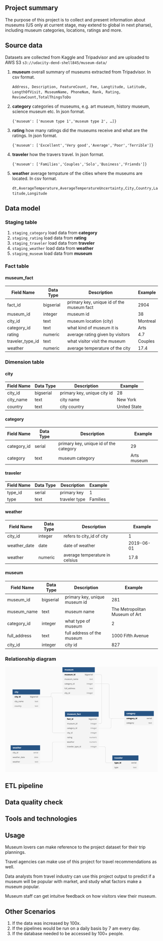 ## Project summary
The purpose of this project is to collect and present information about museums (US only at current stage, may extend to global in next pharse), including museum categories, locations, ratings and more. 

## Source data
Datasets are collected from Kaggle and Tripadvisor and are uploaded to AWS S3 `s3://udacity-dend-shell845/museum-data/`

1. **museum** overall summary of museums extracted from Tripadvisor. In csv format.

	`Address, Description, FeatureCount, Fee, Langtitude, Latitude, LengthOfVisit, MuseumName, PhoneNum, Rank, Rating, ReviewCount,TotalThingsToDo`
	
2. **category** categories of museums, e.g. art museum, history museum, science museum etc. In json format.
	
	`{'museum': ['museum type 1','museum type 2', …]}`
	
3. **rating** how many ratings did the museums receive and what are the ratings. In json format.

	`{'museum': ['Excellent','Very good','Average','Poor','Terrible']}`


4. **traveler** how the travers travel. In json format.

	`{'museum': ['Families','Couples','Solo','Business','Friends']}`

5. **weather** average tempature of the cities where the museums are located. In csv format.

	`dt,AverageTemperature,AverageTemperatureUncertainty,City,Country,Latitude,Longitude`


## Data model
### Staging table
1. `staging_category` load data from **category**
2. `staging_rating` load data from **rating**
3. `staging_traveler` load data from **traveler**
4. `staging_weather` load data from **weather**
3. `staging_museum` load data from **museum**

### Fact table
#### museum_fact
| Field Name | Data Type | Description                          | Example                      |
|------------|-----------|--------------------------------------|------------------------------|
| fact_id    | bigserial | primary key, unique id of the museum fact | 2904                    |
| museum_id  | integer   | museum id                            | 38                           |
| city_id    | text      | museum location (city)               | Montreal                     |
| category_id| text      | what kind of museum it is            | Arts                         |
| rating     | numeric   | average rating given by visitors     | 4.7                          |
| traveler_type_id| text | what visitor visit the museum        | Couples                      |
| weather    | numeric   | average temperature of the city      | 17.4                         |


### Dimension table
#### city
| Field Name | Data Type | Description                 | Example      |
|------------|-----------|-----------------------------|--------------|
| city_id    | bigserial | primary key, unique city id | 28           |
| city_name  | text      | city name                   | New York     |
| country    | text      | city country                | United State |

#### category
| Field Name  | Data Type | Description                            | Example     |
|-------------|-----------|----------------------------------------|-------------|
| category_id | serial    | primary key, unique id of the category | 29          |
| category    | text      | museum category                        | Arts museum |

#### traveler
| Field Name | Data Type | Description   | Example  |
|------------|-----------|---------------|----------|
| type_id    | serial    | primary key   | 1        |
| type       | text      | traveler type | Families |

#### weather
| Field Name | Data Type | Description                    | Example    |
|------------|-----------|--------------------------------|------------|
| city_id    | integer   | refers to city_id of city      | 1          |
| weather_date| date     | date of weather                | 2019-06-01 |
| weather    | numeric   | average temperature in celsius | 17.8       |

#### museum
| Field Name   | Data Type | Description                   | Example                        |
|--------------|-----------|-------------------------------|--------------------------------|
| museum_id    | bigserial | primary key, unique museum id | 281                            |
| museum_name  | text      | museum name                   | The Metropolitan Museum of Art |
| category_id  | integer   | what type of museum           | 2                              |
| full_address | text      | full address of the museum    | 1000 Fifth Avenue              |
| city_id      | integer   | city id                       | 827                            |


### Relationship diagram
![DB-diagram](DB-diagram.png)

## ETL pipeline

## Data quality check

## Tools and technologies

## Usage
Museum lovers can make reference to the project dataset for their trip plannings.

Travel agencies can make use of this project for travel recommendations as well.

Data analysts from travel industry can use this project output to predict if a museum will be popular with market, and study what factors make a museum popular.

Museum staff can get intuitve feedback on how visitors view their museum.


## Other Scenarios
1. If the data was increased by 100x.
2. If the pipelines would be run on a daily basis by 7 am every day.
3. If the database needed to be accessed by 100+ people.




 